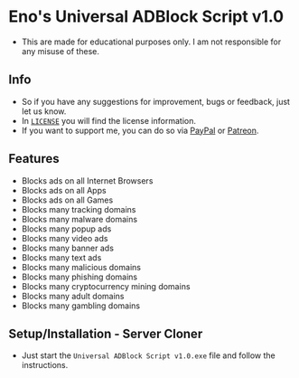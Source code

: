 # Eno's Universal ADBlock Script v1.0
- This are made for educational purposes only. I am not responsible for any misuse of these.

## Info
- So if you have any suggestions for improvement, bugs or feedback, just let us know.
- In [`LICENSE`](https://github.com/3n3scan/universal-adblock-script/blob/main/LICENSE) you will find the license information.
- If you want to support me, you can do so via [PayPal](https://paypal.me/enescaneryalcin) or [Patreon](https://www.patreon.com/3n3scan).

## Features
+ Blocks ads on all Internet Browsers
+ Blocks ads on all Apps
+ Blocks ads on all Games
+ Blocks many tracking domains
+ Blocks many malware domains
+ Blocks many popup ads
+ Blocks many video ads
+ Blocks many banner ads
+ Blocks many text ads
+ Blocks many malicious domains
+ Blocks many phishing domains
+ Blocks many cryptocurrency mining domains
+ Blocks many adult domains
+ Blocks many gambling domains

## Setup/Installation - Server Cloner
- Just start the `Universal ADBlock Script v1.0.exe` file and follow the instructions.
